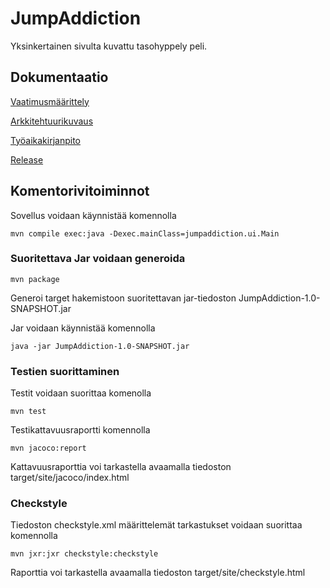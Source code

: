 # JumpAddiction

Yksinkertainen sivulta kuvattu tasohyppely peli.

## Dokumentaatio

[Vaatimusmäärittely](https://github.com/Samipuu/ot-harjoitustyo/blob/master/dokumentaatio/vaatimusmaarittely.md)

[Arkkitehtuurikuvaus](https://github.com/Samipuu/ot-harjoitustyo/tree/master/dokumentaatio/arkkitehtuuri.md)

[Työaikakirjanpito](https://github.com/Samipuu/ot-harjoitustyo/blob/master/dokumentaatio/tuntikirjanpito.md)

[Release](https://github.com/Samipuu/ot-harjoitustyo/releases/tag/viikko5)

## Komentorivitoiminnot

Sovellus voidaan käynnistää komennolla

```
mvn compile exec:java -Dexec.mainClass=jumpaddiction.ui.Main
```

### Suoritettava Jar voidaan generoida

```
mvn package
```

Generoi target hakemistoon suoritettavan jar-tiedoston JumpAddiction-1.0-SNAPSHOT.jar

Jar voidaan käynnistää komennolla

```
java -jar JumpAddiction-1.0-SNAPSHOT.jar
```

### Testien suorittaminen

Testit voidaan suorittaa komenolla

```
mvn test
```

Testikattavuusraportti komennolla

```
mvn jacoco:report
```

Kattavuusraporttia voi tarkastella avaamalla tiedoston target/site/jacoco/index.html

### Checkstyle

Tiedoston checkstyle.xml määrittelemät tarkastukset voidaan suorittaa komennolla
```
mvn jxr:jxr checkstyle:checkstyle
```
Raporttia voi tarkastella avaamalla tiedoston target/site/checkstyle.html
